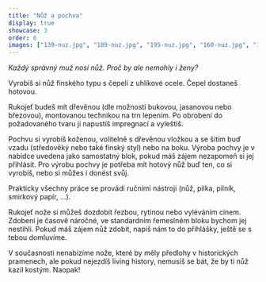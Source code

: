 ```yaml
---
title: "Nůž a pochva"
display: true
showcase: 3
order: 6
images: ["139-nuz.jpg", "189-nuz.jpg", "195-nuz.jpg", "160-nuz.jpg", "192-nuz.jpg", "141-nuz.jpg", "173-nuz.jpg"]
---
```

*Každý správný muž nosí nůž. Proč by ale nemohly i ženy?*

Vyrobíš si nůž finského typu s čepelí z uhlíkové ocele. Čepel dostaneš hotovou.

Rukojeť budeš mít dřevěnou (dle možností bukovou, jasanovou nebo březovou), montovanou technikou na trn lepením.
Po obrobení do požadovaného tvaru ji napustíš impregnací a vyleštíš.

Pochvu si vyrobíš koženou, volitelně s dřevěnou vložkou a se šitím buď vzadu (středověký nebo také finský styl) nebo na boku.
Výroba pochvy je v nabídce uvedena jako samostatný blok, pokud máš zájem nezapomeň si jej přihlásit.
Pro výrobu pochvy je potřeba mít hotový nůž buď ten, co si vyrobíš, nebo si můžes i donést svůj.

Prakticky všechny práce se provádí ručními nástroji (nůž, pilka, pilník, smirkový papír, …).

Rukojeť nože si můžeš dozdobit řezbou, rytinou nebo vyléváním cínem. Zdobení je časově náročné,
ve standardním řemeslném bloku bychom jej nestihli. Pokud máš zájem nůž zdobit, napiš nám to do přihlášky, ještě se s tebou domluvíme.

V současnosti nenabízíme nože, které by měly předlohy v historických pramenech, ale pokud nejezdíš living history, nemusíš se bát, že by ti nůž kazil kostým. Naopak!

